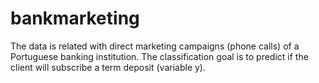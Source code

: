 # bankmarketing
The data is related with direct marketing campaigns (phone calls) of a Portuguese banking institution. The classification goal is to predict if the client will subscribe a term deposit (variable y).
